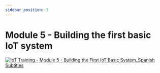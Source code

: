 ```yaml
---
sidebar_position: 5
---
```


# Module 5 - Building the first basic IoT system

[![IoT Training - Module 5 - Building the First IoT Basic System_Spanish Subtitles](https://res.cloudinary.com/marcomontalbano/image/upload/v1656674854/video_to_markdown/images/youtube--4gmrrgNB6nQ-c05b58ac6eb4c4700831b2b3070cd403.jpg)](https://youtu.be/4gmrrgNB6nQ "IoT Training - Module 5 - Building the First IoT Basic System_Spanish Subtitles")
